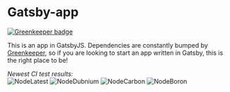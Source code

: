 # Gatsby-app
[![Greenkeeper badge](https://badges.greenkeeper.io/RDIL/Gatsby-app.svg)](https://greenkeeper.io/)

This is an app in GatsbyJS. Dependencies are constantly bumped by [Greenkeeper](https://greenkeeper.io), so if you are looking to start an app written in Gatsby, this is the right place to be!

*Newest CI test results:*  
![NodeLatest](https://api.cirrus-ci.com/github/RDIL/Gatsby-app.svg?task=NodeLatest)
![NodeDubnium](https://api.cirrus-ci.com/github/RDIL/Gatsby-app.svg?task=NodeDubnium)
![NodeCarbon](https://api.cirrus-ci.com/github/RDIL/Gatsby-app.svg?task=NodeCarbon)
![NodeBoron](https://api.cirrus-ci.com/github/RDIL/Gatsby-app.svg?task=NodeBoron)
